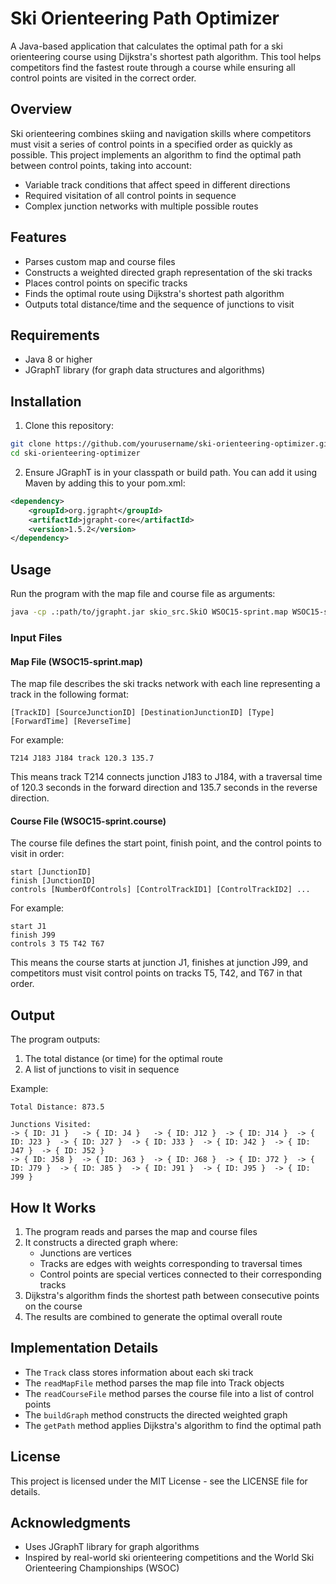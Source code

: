 # Ski Orienteering Path Optimizer

A Java-based application that calculates the optimal path for a ski orienteering course using Dijkstra's shortest path algorithm. This tool helps competitors find the fastest route through a course while ensuring all control points are visited in the correct order.

## Overview

Ski orienteering combines skiing and navigation skills where competitors must visit a series of control points in a specified order as quickly as possible. This project implements an algorithm to find the optimal path between control points, taking into account:

- Variable track conditions that affect speed in different directions
- Required visitation of all control points in sequence
- Complex junction networks with multiple possible routes

## Features

- Parses custom map and course files
- Constructs a weighted directed graph representation of the ski tracks
- Places control points on specific tracks
- Finds the optimal route using Dijkstra's shortest path algorithm
- Outputs total distance/time and the sequence of junctions to visit

## Requirements

- Java 8 or higher
- JGraphT library (for graph data structures and algorithms)

## Installation

1. Clone this repository:
```bash
git clone https://github.com/yourusername/ski-orienteering-optimizer.git
cd ski-orienteering-optimizer
```

2. Ensure JGraphT is in your classpath or build path. You can add it using Maven by adding this to your pom.xml:
```xml
<dependency>
    <groupId>org.jgrapht</groupId>
    <artifactId>jgrapht-core</artifactId>
    <version>1.5.2</version>
</dependency>
```

## Usage

Run the program with the map file and course file as arguments:

```bash
java -cp .:path/to/jgrapht.jar skio_src.SkiO WSOC15-sprint.map WSOC15-sprint.course
```

### Input Files

#### Map File (WSOC15-sprint.map)

The map file describes the ski tracks network with each line representing a track in the following format:

```
[TrackID] [SourceJunctionID] [DestinationJunctionID] [Type] [ForwardTime] [ReverseTime]
```

For example:
```
T214 J183 J184 track 120.3 135.7
```

This means track T214 connects junction J183 to J184, with a traversal time of 120.3 seconds in the forward direction and 135.7 seconds in the reverse direction.

#### Course File (WSOC15-sprint.course)

The course file defines the start point, finish point, and the control points to visit in order:

```
start [JunctionID]
finish [JunctionID]
controls [NumberOfControls] [ControlTrackID1] [ControlTrackID2] ...
```

For example:
```
start J1
finish J99
controls 3 T5 T42 T67
```

This means the course starts at junction J1, finishes at junction J99, and competitors must visit control points on tracks T5, T42, and T67 in that order.

## Output

The program outputs:

1. The total distance (or time) for the optimal route
2. A list of junctions to visit in sequence

Example:
```
Total Distance: 873.5

Junctions Visited:
-> { ID: J1 }	-> { ID: J4 }	-> { ID: J12 }	-> { ID: J14 }	-> { ID: J23 }	-> { ID: J27 }	-> { ID: J33 }	-> { ID: J42 }	-> { ID: J47 }	-> { ID: J52 }	
-> { ID: J58 }	-> { ID: J63 }	-> { ID: J68 }	-> { ID: J72 }	-> { ID: J79 }	-> { ID: J85 }	-> { ID: J91 }	-> { ID: J95 }	-> { ID: J99 }
```

## How It Works

1. The program reads and parses the map and course files
2. It constructs a directed graph where:
   - Junctions are vertices
   - Tracks are edges with weights corresponding to traversal times
   - Control points are special vertices connected to their corresponding tracks
3. Dijkstra's algorithm finds the shortest path between consecutive points on the course
4. The results are combined to generate the optimal overall route

## Implementation Details

- The `Track` class stores information about each ski track
- The `readMapFile` method parses the map file into Track objects
- The `readCourseFile` method parses the course file into a list of control points
- The `buildGraph` method constructs the directed weighted graph
- The `getPath` method applies Dijkstra's algorithm to find the optimal path

## License

This project is licensed under the MIT License - see the LICENSE file for details.

## Acknowledgments

- Uses JGraphT library for graph algorithms
- Inspired by real-world ski orienteering competitions and the World Ski Orienteering Championships (WSOC)